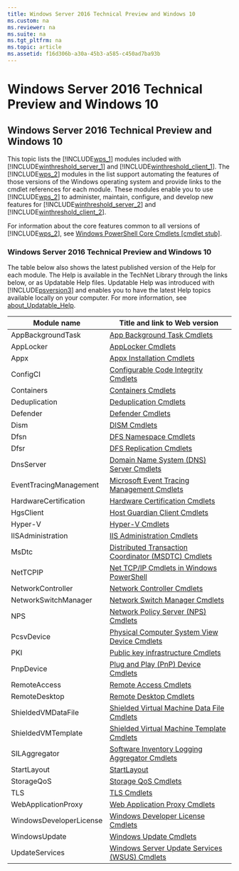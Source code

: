```yaml
---
title: Windows Server 2016 Technical Preview and Windows 10
ms.custom: na
ms.reviewer: na
ms.suite: na
ms.tgt_pltfrm: na
ms.topic: article
ms.assetid: f16d306b-a30a-45b3-a585-c450ad7ba93b
---
```

# Windows Server 2016 Technical Preview and Windows 10

## Windows Server 2016 Technical Preview and Windows 10
This topic lists the [!INCLUDE[wps_1](../Token/wps_1_md.md)] modules included with [!INCLUDE[winthreshold_server_1](../Token/winthreshold_server_1_md.md)] and [!INCLUDE[winthreshold_client_1](../Token/winthreshold_client_1_md.md)]. The [!INCLUDE[wps_2](../Token/wps_2_md.md)] modules in the list support automating the features of those versions of the Windows operating system and provide links to the cmdlet references for each module. These modules enable you to use [!INCLUDE[wps_2](../Token/wps_2_md.md)] to administer, maintain, configure, and develop new features for [!INCLUDE[winthreshold_server_2](../Token/winthreshold_server_2_md.md)] and [!INCLUDE[winthreshold_client_2](../Token/winthreshold_client_2_md.md)].

For information about the core features common to all versions of [!INCLUDE[wps_2](../Token/wps_2_md.md)], see [Windows PowerShell Core Cmdlets [cmdlet stub]](https://technet.microsoft.com/en-us/library/37928ddd-44cd-40d5-8c96-f58e8e327ecf).

### Windows Server 2016 Technical Preview and Windows 10
The table below also shows the latest published version of the Help for each module. The Help is available in the TechNet Library through the links below, or as Updatable Help files. Updatable Help was introduced with [!INCLUDE[psversion3](../Token/psversion3_md.md)] and enables you to have the latest Help topics available locally on your computer. For more information, see [about_Updatable_Help](https://technet.microsoft.com/en-us/library/10bba75c-f4ac-4ca1-bbf3-8f34dd521ffe).

|Module name|Title and link to Web version|
|---------------|---------------------------------|
|AppBackgroundTask|[App Background Task Cmdlets](https://technet.microsoft.com/en-us/library/dn296421.aspx)|
|AppLocker|[AppLocker Cmdlets](https://technet.microsoft.com/en-us/library/hh847210.aspx)|
|Appx|[Appx Installation Cmdlets](https://technet.microsoft.com/en-us/library/dn448373.aspx)|
|ConfigCI|[Configurable Code Integrity Cmdlets](https://technet.microsoft.com/en-us/library/mt634481.aspx)|
|Containers|[Containers Cmdlets](https://technet.microsoft.com/en-us/library/mt433069.aspx)|
|Deduplication|[Deduplication Cmdlets](https://technet.microsoft.com/en-us/library/hh848450.aspx)|
|Defender|[Defender Cmdlets](https://technet.microsoft.com/en-us/library/dn433280.aspx)|
|Dism|[DISM Cmdlets](https://technet.microsoft.com/en-us/library/dn376474(v=wps.640).aspx)|
|Dfsn|[DFS Namespace Cmdlets](https://technet.microsoft.com/en-us/library/jj884270.aspx)|
|Dfsr|[DFS Replication Cmdlets](https://technet.microsoft.com/en-us/library/dn296591.aspx)|
|DnsServer|[Domain Name System (DNS) Server Cmdlets](https://technet.microsoft.com/en-us/library/jj649850.aspx)|
|EventTracingManagement|[Microsoft Event Tracing Management Cmdlets](https://technet.microsoft.com/en-us/library/dn919247.aspx)|
|HardwareCertification|[Hardware Certification Cmdlets](https://technet.microsoft.com/en-us/library/dn296620.aspx)|
|HgsClient|[Host Guardian Client Cmdlets](https://technet.microsoft.com/en-us/library/dn914505.aspx)|
|Hyper\-V|[Hyper-V Cmdlets](https://technet.microsoft.com/en-us/library/hh848559.aspx)|
|IISAdministration|[IIS Administration Cmdlets](https://technet.microsoft.com/en-us/library/mt270166.aspx)|
|MsDtc|[Distributed Transaction Coordinator (MSDTC) Cmdlets](https://technet.microsoft.com/en-us/library/dn464259.aspx)|
|NetTCPIP|[Net TCP/IP Cmdlets in Windows PowerShell](https://technet.microsoft.com/en-us/library/hh826123.aspx)|
|NetworkController|[Network Controller Cmdlets](https://technet.microsoft.com/en-us/library/mt576401.aspx)|
|NetworkSwitchManager|[Network Switch Manager Cmdlets](https://technet.microsoft.com/en-us/library/mt171434.aspx)|
|NPS|[Network Policy Server (NPS) Cmdlets](https://technet.microsoft.com/en-us/library/jj872739.aspx)|
|PcsvDevice|[Physical Computer System View Device Cmdlets](https://technet.microsoft.com/en-us/library/dn283380.aspx)|
|PKI|[Public key infrastructure Cmdlets](https://technet.microsoft.com/en-us/library/hh848636.aspx)|
|PnpDevice|[Plug and Play (PnP) Device Cmdlets](https://technet.microsoft.com/en-us/library/mt130251.aspx)|
|RemoteAccess|[Remote Access Cmdlets](https://technet.microsoft.com/en-us/library/hh918399.aspx)|
|RemoteDesktop|[Remote Desktop Cmdlets](https://technet.microsoft.com/en-us/library/jj215451.aspx)|
|ShieldedVMDataFile|[Shielded Virtual Machine Data File Cmdlets](https://technet.microsoft.com/en-us/library/mt282520.aspx)|
|ShieldedVMTemplate|[Shielded Virtual Machine Template Cmdlets](https://technet.microsoft.com/en-us/library/mt282524.aspx)|
|SILAggregator|[Software Inventory Logging Aggregator Cmdlets](https://technet.microsoft.com/en-us/library/mt548455.aspx)|
|StartLayout|[StartLayout](https://technet.microsoft.com/en-us/library/mt188239.aspx)|
|StorageQoS|[Storage QoS Cmdlets](https://technet.microsoft.com/en-us/library/mt608557.aspx)|
|TLS|[TLS Cmdlets](https://technet.microsoft.com/en-us/library/dn296632.aspx)|
|WebApplicationProxy|[Web Application Proxy Cmdlets](https://technet.microsoft.com/en-us/library/dn283404.aspx)|
|WindowsDeveloperLicense|[Windows Developer License Cmdlets](https://technet.microsoft.com/en-us/library/jj657534.aspx)|
|WindowsUpdate|[Windows Update Cmdlets](https://technet.microsoft.com/en-us/library/mt238377.aspx)|
|UpdateServices|[Windows Server Update Services (WSUS) Cmdlets](https://technet.microsoft.com/en-us/library/hh826166.aspx)|

